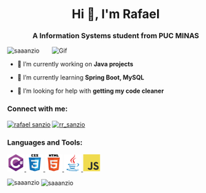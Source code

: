 <h1 align="center">Hi 👋, I'm Rafael</h1>
<h3 align="center">A Information Systems student from PUC MINAS</h3>
<img align="right" alt="Gif" width="400" src="https://camo.githubusercontent.com/7de37139d0b4c1ce40865e799b446c0e963a3dd8fb68d239707237c40604fa3d/68747470733a2f2f63646e2e6472696262626c652e636f6d2f75736572732f3733303730332f73637265656e73686f74732f363538313234332f6176656e746f2e676966">
<p align="left"> <img src="https://komarev.com/ghpvc/?username=saaanzio&label=Profile%20views&color=0e75b6&style=flat" alt="saaanzio" /> </p>

- 🔭 I’m currently working on **Java projects**

- 🌱 I’m currently learning **Spring Boot, MySQL**

- 🤝 I’m looking for help with **getting my code cleaner**

<h3 align="left">Connect with me:</h3>
<p align="left">
<a href="https://www.linkedin.com/in/rafael-sanzio-3182012b3/" target="blank"><img align="center" src="https://raw.githubusercontent.com/rahuldkjain/github-profile-readme-generator/master/src/images/icons/Social/linked-in-alt.svg" alt="rafael sanzio" height="30" width="40" /></a>
<a href="https://instagram.com/rr_sanzio" target="blank"><img align="center" src="https://raw.githubusercontent.com/rahuldkjain/github-profile-readme-generator/master/src/images/icons/Social/instagram.svg" alt="rr_sanzio" height="30" width="40" /></a>
</p>

<h3 align="left">Languages and Tools:</h3>
<p align="left"> <a href="https://www.w3schools.com/cs/" target="_blank" rel="noreferrer"> <img src="https://raw.githubusercontent.com/devicons/devicon/master/icons/csharp/csharp-original.svg" alt="csharp" width="40" height="40"/> </a> <a href="https://www.w3schools.com/css/" target="_blank" rel="noreferrer"> <img src="https://raw.githubusercontent.com/devicons/devicon/master/icons/css3/css3-original-wordmark.svg" alt="css3" width="40" height="40"/> </a> <a href="https://www.w3.org/html/" target="_blank" rel="noreferrer"> <img src="https://raw.githubusercontent.com/devicons/devicon/master/icons/html5/html5-original-wordmark.svg" alt="html5" width="40" height="40"/> </a> <a href="https://www.java.com" target="_blank" rel="noreferrer"> <img src="https://raw.githubusercontent.com/devicons/devicon/master/icons/java/java-original.svg" alt="java" width="40" height="40"/> </a> <a href="https://developer.mozilla.org/en-US/docs/Web/JavaScript" target="_blank" rel="noreferrer"> <img src="https://raw.githubusercontent.com/devicons/devicon/master/icons/javascript/javascript-original.svg" alt="javascript" width="40" height="40"/> </a> </p>

<p><img align="left" src="https://github-readme-stats.vercel.app/api/top-langs?username=saaanzio&show_icons=true&locale=en&layout=compact" alt="saaanzio" /></p>

<p>&nbsp;<img align="center" src="https://github-readme-stats.vercel.app/api?username=saaanzio&show_icons=true&locale=en" alt="saaanzio" /></p>
